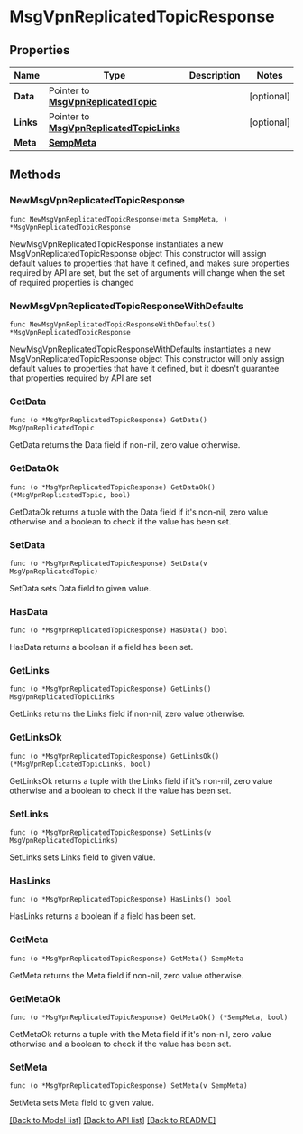 # MsgVpnReplicatedTopicResponse

## Properties

Name | Type | Description | Notes
------------ | ------------- | ------------- | -------------
**Data** | Pointer to [**MsgVpnReplicatedTopic**](MsgVpnReplicatedTopic.md) |  | [optional] 
**Links** | Pointer to [**MsgVpnReplicatedTopicLinks**](MsgVpnReplicatedTopicLinks.md) |  | [optional] 
**Meta** | [**SempMeta**](SempMeta.md) |  | 

## Methods

### NewMsgVpnReplicatedTopicResponse

`func NewMsgVpnReplicatedTopicResponse(meta SempMeta, ) *MsgVpnReplicatedTopicResponse`

NewMsgVpnReplicatedTopicResponse instantiates a new MsgVpnReplicatedTopicResponse object
This constructor will assign default values to properties that have it defined,
and makes sure properties required by API are set, but the set of arguments
will change when the set of required properties is changed

### NewMsgVpnReplicatedTopicResponseWithDefaults

`func NewMsgVpnReplicatedTopicResponseWithDefaults() *MsgVpnReplicatedTopicResponse`

NewMsgVpnReplicatedTopicResponseWithDefaults instantiates a new MsgVpnReplicatedTopicResponse object
This constructor will only assign default values to properties that have it defined,
but it doesn't guarantee that properties required by API are set

### GetData

`func (o *MsgVpnReplicatedTopicResponse) GetData() MsgVpnReplicatedTopic`

GetData returns the Data field if non-nil, zero value otherwise.

### GetDataOk

`func (o *MsgVpnReplicatedTopicResponse) GetDataOk() (*MsgVpnReplicatedTopic, bool)`

GetDataOk returns a tuple with the Data field if it's non-nil, zero value otherwise
and a boolean to check if the value has been set.

### SetData

`func (o *MsgVpnReplicatedTopicResponse) SetData(v MsgVpnReplicatedTopic)`

SetData sets Data field to given value.

### HasData

`func (o *MsgVpnReplicatedTopicResponse) HasData() bool`

HasData returns a boolean if a field has been set.

### GetLinks

`func (o *MsgVpnReplicatedTopicResponse) GetLinks() MsgVpnReplicatedTopicLinks`

GetLinks returns the Links field if non-nil, zero value otherwise.

### GetLinksOk

`func (o *MsgVpnReplicatedTopicResponse) GetLinksOk() (*MsgVpnReplicatedTopicLinks, bool)`

GetLinksOk returns a tuple with the Links field if it's non-nil, zero value otherwise
and a boolean to check if the value has been set.

### SetLinks

`func (o *MsgVpnReplicatedTopicResponse) SetLinks(v MsgVpnReplicatedTopicLinks)`

SetLinks sets Links field to given value.

### HasLinks

`func (o *MsgVpnReplicatedTopicResponse) HasLinks() bool`

HasLinks returns a boolean if a field has been set.

### GetMeta

`func (o *MsgVpnReplicatedTopicResponse) GetMeta() SempMeta`

GetMeta returns the Meta field if non-nil, zero value otherwise.

### GetMetaOk

`func (o *MsgVpnReplicatedTopicResponse) GetMetaOk() (*SempMeta, bool)`

GetMetaOk returns a tuple with the Meta field if it's non-nil, zero value otherwise
and a boolean to check if the value has been set.

### SetMeta

`func (o *MsgVpnReplicatedTopicResponse) SetMeta(v SempMeta)`

SetMeta sets Meta field to given value.



[[Back to Model list]](../README.md#documentation-for-models) [[Back to API list]](../README.md#documentation-for-api-endpoints) [[Back to README]](../README.md)


